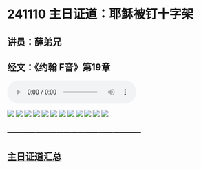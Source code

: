# 241110 主日证道：耶稣被钉十字架
## 讲员：薛弟兄
## 经文：《约翰 F音》第19章

<audio controls src="./241110.mp3"></audio>


![](./01.JPG)
![](./02.JPG)
![](./03.JPG)
![](./04.JPG)
![](./05.JPG)
![](./06.JPG)
![](./07.JPG)
![](./08.JPG)
![](./09.JPG)
![](./10.JPG)
![](./11.JPG)
![](./12.JPG)




### ———————————————————

## [主日证道汇总](https://nccchurch.github.io/Sermons/)
